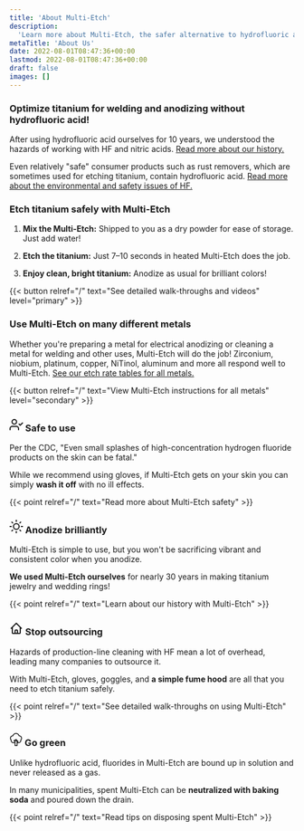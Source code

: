 ```yaml
---
title: 'About Multi-Etch'
description:
  'Learn more about Multi-Etch, the safer alternative to hydrofluoric acid.'
metaTitle: 'About Us'
date: 2022-08-01T08:47:36+00:00
lastmod: 2022-08-01T08:47:36+00:00
draft: false
images: []
---
```


### Optimize titanium for welding and anodizing without hydrofluoric acid!

After using hydrofluoric acid ourselves for 10 years, we understood the hazards
of working with HF and nitric acids.
[Read more about our history.](/about/history)

Even relatively "safe" consumer products such as rust removers, which are
sometimes used for etching titanium, contain hydrofluoric acid.
[Read more about the environmental and safety issues of HF.](/blog/etching-safety-environmental-issues)

### Etch titanium safely with Multi-Etch

1. **Mix the Multi-Etch:** Shipped to you as a dry powder for ease of storage.
   Just add water!

2. **Etch the titanium:** Just 7–10 seconds in heated Multi-Etch does the job.

3. **Enjoy clean, bright titanium:** Anodize as usual for brilliant colors!

{{< button relref="/" text="See detailed walk-throughs and videos" level="primary" >}}

### Use Multi-Etch on many different metals

Whether you're preparing a metal for electrical anodizing or cleaning a metal
for welding and other uses, Multi-Etch will do the job! Zirconium, niobium,
platinum, copper, NiTinol, aluminum and more all respond well to Multi-Etch.
[See our etch rate tables for all metals.](/etch-rates)

{{< button relref="/" text="View Multi-Etch instructions for all metals" level="secondary" >}}

<h3><svg xmlns="http://www.w3.org/2000/svg" width="24" height="24" viewBox="0 0 24 24" fill="none" stroke="currentColor" stroke-width="2" stroke-linecap="round" stroke-linejoin="round" class="inline-icon"><path d="M16 21v-2a4 4 0 0 0-4-4H5a4 4 0 0 0-4 4v2"></path><circle cx="8.5" cy="7" r="4"></circle><polyline points="17 11 19 13 23 9"></polyline></svg> Safe to use</h3>

Per the CDC, "Even small splashes of high-concentration hydrogen fluoride
products on the skin can be fatal."

While we recommend using gloves, if Multi-Etch gets on your skin you can simply
**wash it off** with no ill effects.

{{< point relref="/" text="Read more about Multi-Etch safety" >}}

<h3><svg xmlns="http://www.w3.org/2000/svg" width="24" height="24" viewBox="0 0 24 24" fill="none" stroke="currentColor" stroke-width="2" stroke-linecap="round" stroke-linejoin="round" class="inline-icon"><circle cx="12" cy="12" r="5"></circle><line x1="12" y1="1" x2="12" y2="3"></line><line x1="12" y1="21" x2="12" y2="23"></line><line x1="4.22" y1="4.22" x2="5.64" y2="5.64"></line><line x1="18.36" y1="18.36" x2="19.78" y2="19.78"></line><line x1="1" y1="12" x2="3" y2="12"></line><line x1="21" y1="12" x2="23" y2="12"></line><line x1="4.22" y1="19.78" x2="5.64" y2="18.36"></line><line x1="18.36" y1="5.64" x2="19.78" y2="4.22"></line></svg> Anodize brilliantly</h3>

Multi-Etch is simple to use, but you won't be sacrificing vibrant and consistent
color when you anodize.

**We used Multi-Etch ourselves** for nearly 30 years in making titanium jewelry
and wedding rings!

{{< point relref="/" text="Learn about our history with Multi-Etch" >}}

<h3><svg xmlns="http://www.w3.org/2000/svg" width="24" height="24" class="inline-icon" viewBox="0 0 24 24" fill="none" stroke="currentColor"><path stroke-linecap="round" stroke-linejoin="round" stroke-width="2" d="M3 12l2-2m0 0l7-7 7 7M5 10v10a1 1 0 001 1h3m10-11l2 2m-2-2v10a1 1 0 01-1 1h-3m-6 0a1 1 0 001-1v-4a1 1 0 011-1h2a1 1 0 011 1v4a1 1 0 001 1m-6 0h6"></path></svg> Stop outsourcing</h3>

Hazards of production-line cleaning with HF mean a lot of overhead, leading many
companies to outsource it.

With Multi-Etch, gloves, goggles, and **a simple fume hood** are all that you
need to etch titanium safely.

{{< point relref="/" text="See detailed walk-throughs on using Multi-Etch" >}}

<h3><svg xmlns="http://www.w3.org/2000/svg" width="23" height="23" viewBox="0 0 297 297" class="inline-icon"><path fill="currentColor" d="M286.436 119.618c0-34.001-26.374-61.957-59.74-64.48C215.053 22.326 183.896 0 148.5 0S81.947 22.326 70.304 55.138c-33.366 2.523-59.74 30.479-59.74 64.48 0 17.348 6.877 33.743 19.055 45.843a56.76 56.76 0 0 0-.737 9.11c0 31.329 25.487 56.816 56.815 56.816h30.843v55.899c0 5.364 4.349 9.714 9.714 9.714h47.551c5.364 0 9.714-4.349 9.714-9.714v-55.899h27.784c31.328 0 56.815-25.487 56.815-56.816a56.76 56.76 0 0 0-.737-9.11c12.179-12.099 19.055-28.494 19.055-45.843zm-119.5 87.198c-1.821 1.822-2.845 4.292-2.845 6.869v63.887h-28.124v-75.6a9.72 9.72 0 0 0-2.845-6.869l-16.906-16.906 3.074-3.074 11.982 11.983a9.72 9.72 0 0 0 10.587 2.106c3.629-1.504 5.996-5.046 5.996-8.975v-18.141h4.348v29.853c0 3.929 2.367 7.471 5.996 8.975s7.808.673 10.587-2.106l8.923-8.924 3.074 3.074-13.847 13.848zm83.59-52.273c-2.955 2.437-4.202 6.381-3.186 10.074a37.5 37.5 0 0 1 1.351 9.954c0 20.616-16.772 37.389-37.388 37.389h-22.035l12.122-12.122c1.821-1.822 2.845-4.292 2.845-6.869s-1.024-5.048-2.845-6.869l-16.812-16.811a9.72 9.72 0 0 0-12.947-.71v-16.197c0-5.364-4.349-9.714-9.714-9.714h-23.775c-5.364 0-9.714 4.349-9.714 9.714v4.403l-2.268-2.269c-1.821-1.821-4.292-2.845-6.869-2.845s-5.047 1.024-6.869 2.845L95.61 171.328c-3.794 3.794-3.794 9.944 0 13.738l20.93 20.93v5.963H85.697c-20.615 0-37.388-16.772-37.388-37.389 0-3.351.454-6.7 1.351-9.954 1.016-3.693-.231-7.637-3.186-10.074a45.12 45.12 0 0 1-16.482-34.924c0-24.945 20.294-45.239 45.239-45.239.633 0 1.259.024 1.885.05 4.61.177 8.68-2.847 9.82-7.292 7.206-28.091 32.522-47.711 61.565-47.711s54.359 19.619 61.565 47.711c1.14 4.445 5.246 7.465 9.82 7.292.626-.027 1.252-.05 1.885-.05 24.945 0 45.238 20.294 45.238 45.239 0 13.558-6.008 26.288-16.483 34.925z"></path></svg> Go green</h3>

Unlike hydrofluoric acid, fluorides in Multi-Etch are bound up in solution and
never released as a gas.

In many municipalities, spent Multi-Etch can be **neutralized with baking soda**
and poured down the drain.

{{< point relref="/" text="Read tips on disposing spent Multi-Etch" >}}
